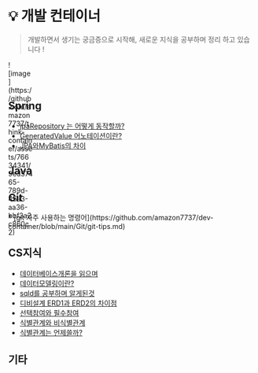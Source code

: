 # 💡 개발 컨테이너

> 개발하면서 생기는 궁금증으로 시작해, 새로운 지식을 공부하며 정리 하고 있습니다 !


<div style = "width: 50; height: 50;">
  ![image](https://github.com/amazon7737/think-container/assets/76634341/9ed57465-789d-45a3-aa36-bbf2a2c860c2)
</div>






<h2>Spring</h2>

* [jpaRepository 는 어떻게 동작할까?](https://github.com/amazon7737/dev-thinking/blob/main/spring/JPA.md)
* [GeneratedValue 어노테이션이란?](https://github.com/amazon7737/dev-container/blob/main/spring/%40GeneratedValue.md)
* [JPA와MyBatis의 차이](https://github.com/amazon7737/dev-container/blob/main/spring/JPA%EC%99%80MyBatis%EC%B0%A8%EC%9D%B4.md)

<h2>Java</h2>

<h2>Git</h2>
* [git 자주 사용하는 명령어](https://github.com/amazon7737/dev-container/blob/main/Git/git-tips.md)

<h2>CS지식</h2>

* [데이터베이스개론을 읽으며](https://github.com/amazon7737/dev-container/blob/main/CS/db/%EB%8D%B0%EC%9D%B4%ED%84%B0%EB%B2%A0%EC%9D%B4%EC%8A%A4%EA%B0%9C%EB%A1%A0%EC%9D%84%EC%9D%BD%EC%9C%BC%EB%A9%B0.md)
* [데이터모델링이란?](https://github.com/amazon7737/dev-container/blob/main/CS/db/%EB%8D%B0%EC%9D%B4%ED%84%B0%EB%AA%A8%EB%8D%B8%EB%A7%81.md)
* [sqld를 공부하며 알게된것](https://github.com/amazon7737/dev-container/blob/main/CS/db/sqld.md)
* [디비설계 ERD1과 ERD2의 차이점](https://github.com/amazon7737/dev-container/blob/main/CS/db/ERD1%EA%B3%BCERD2%EC%9D%98%EC%B0%A8%EC%9D%B4%EC%A0%90.md)
* [선택참여와 필수참여](https://github.com/amazon7737/dev-container/blob/main/CS/db/%EC%84%A0%ED%83%9D%EC%B0%B8%EC%97%AC_%ED%95%84%EC%88%98%EC%B0%B8%EC%97%AC.md)
* [식별관계와 비식별관계](https://github.com/amazon7737/dev-container/blob/main/CS/db/%EC%8B%9D%EB%B3%84_%EB%B9%84%EC%8B%9D%EB%B3%84%EA%B4%80%EA%B3%84.md)
* [식별관계는 언제쓸까?](https://github.com/amazon7737/dev-container/blob/main/CS/db/%EC%8B%9D%EB%B3%84%EA%B4%80%EA%B3%84%EB%8A%94%EC%96%B8%EC%A0%9C%EC%93%B8%EA%B9%8C.md)

  

<h2>기타</h2>

